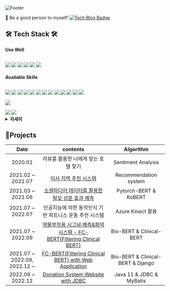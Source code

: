 <!--
- 🔭 I’m currently working on ...
- 🌱 I’m currently learning ...
- 👯 I’m looking to collaborate on ...
- 🤔 I’m looking for help with ...
- 💬 Ask me about ...
- 📫 How to reach me: ...
- 😄 Pronouns: ...
- ⚡ Fun fact: ...
-->

 ![Footer](https://capsule-render.vercel.app/api?type=waving&color=gradient&customColorList=2,3&height=230&section=header&text=ChaeYeon%20Lee&desc=Machine%20Learning%20and%20Development&fontSize=70&fontAlignY=35&descAlignY=50&descAlign=58&style="max-width:100%")
 
  💬 Be a good person to myself! [![Tech Blog Badge](http://img.shields.io/badge/-naver%20blog-lightgreen?style=flat-square&logo=naver&link=https://blog.naver.com/chland23)](https://blog.naver.com/chland23)
  
  ## 🛠️ Tech Stack 🛠️
  <h4> Use Well
  <br><br>
  <p>
  <img src="https://img.shields.io/badge/Python-3766AB?style=flat-square&logo=Python&logoColor=white"/>
  <img src="https://img.shields.io/badge/MySQL-4479A1?style=flat-square&logo=MySQL&Studio&logoColor=white"/>
  <img src="https://img.shields.io/badge/Oracle-4479A1?style=flat-square&logo=Oracle&Studio&logoColor=white"/>
  <img src="https://img.shields.io/badge/R Studio-4479A1?style=flat-square&logo=R Studio&Studio&logoColor=white"/>
  <img src="https://img.shields.io/badge/Django-4479A1?style=flat-square&logo=Django&Studio&logoColor=white"/>
  <img src="https://img.shields.io/badge/Apache Spark-007396?style=flat-square&logo=Apache Spark&logoColor=white"/>
  </p>
  
  <h4> Available Skills
  <br><br>
  <p>
  <img src="https://img.shields.io/badge/Java-007396?style=flat-square&logo=Java&logoColor=white"/>
  <img src="https://img.shields.io/badge/C-A8B9CC?style=flat-square&logo=C&logoColor=white"/>
  <img src="https://img.shields.io/badge/Linux-FCC624?style=flat-square&logo=Linux&logoColor=white"/>
  <img src="https://img.shields.io/badge/Mysql-4479A1?style=flat-square&logo=Mysql&Studio&logoColor=white"/>
  <img src="https://img.shields.io/badge/Mysql-4479A1?style=flat-square&logo=Mysql&Studio&logoColor=white"/>
  <img src="https://img.shields.io/badge/HTML5-E34F26?style=flat-square&logo=HTML5&logoColor=white"/>
  <img src="https://img.shields.io/badge/CSS3-1572B6?style=flat-square&logo=CSS3&logoColor=white"/>
  <img src="https://img.shields.io/badge/JavaScript-F7DF1E?style=flat-square&logo=JavaScript&logoColor=white"/>
  <img src="https://img.shields.io/badge/Mysql-4479A1?style=flat-square&logo=Mysql&Studio&logoColor=white"/>
  <img src="https://img.shields.io/badge/Mysql-4479A1?style=flat-square&logo=Mysql&Studio&logoColor=white"/>
  <img src="https://img.shields.io/badge/Mysql-4479A1?style=flat-square&logo=Mysql&Studio&logoColor=white"/>
  <img src="https://img.shields.io/badge/Mysql-4479A1?style=flat-square&logo=Mysql&Studio&logoColor=white"/>
  <img src="https://img.shields.io/badge/Mysql-4479A1?style=flat-square&logo=Mysql&Studio&logoColor=white"/>
  </p>
   
  <img src="https://img.shields.io/badge/Red Hat-EE0000?style=flat-square&logo=RedHat&logoColor=white"/>
  
  
  
  </p>
  
  <img src="https://img.shields.io/badge/jquery-0769AD?style=flat-square&logo=jquery&Studio&logoColor=white"/>
  
  <img src="https://img.shields.io/badge/Mysql-4479A1?style=flat-square&logo=Mysql&Studio&logoColor=white"/>
  </div>
  
  
  
  <details>
    <summary>자세히</summary>


</details>

## 🌱Projects
| **Date** | **contents** | **Algorithm** |
|:--------:|:--------:|:--------:|
| 2020.01 | 리뷰를 활용한 나에게 맞는 호텔 찾기 | Sentiment Analysis |
| 2021.02 ~ 2021.07 | <a href="https://github.com/LeeChaeY/Recommendation-system-for-moving-areas">이사 지역 추천 시스템</a> | Recommendation system |
| 2021.03 ~ 2021.06 | <a href="https://github.com/LeeChaeY/A-system-to-predict-the-effects-of-hair-loss"/>소셜미디어 데이터를 활용한 탈모 성분 효과 예측</a> | Pytorch-BERT & KoBERT |
| 2021.07 ~ 2022.07 | 인공지능에 의한 동작인식 기반 피트니스 운동 추천 시스템 | Azure Kinect 활용 |
| 2021.07 ~ 2022.09 | <a href="https://github.com/LeeChaeY/Drug-side-effects-signal-identification-system"/>약물부작용 시그널 예측&파악 시스템 - FC-BERT(Filtering Clinical BERT) </a> | Bio-BERT & Clinical-BERT |
| 2021.07 ~ 2022.09, <br> 2022.12 ~ | <a href="https://github.com/LeeChaeY/Filtering-Clinical-BERT-with-Web-Application"/> FC-BERT(Filtering Clinical BERT) with Web Application </a> | Bio-BERT & Clinical-BERT & Django |
| 2022.09 ~ 2022.12 | <a href="https://github.com/LeeChaeY/Donation-System-Website-with-JDBC"/> Donation System Website with JDBC </a> | Java 11 & JDBC & MyBatis |

<!--
![Anurag's GitHub stats](https://github-readme-stats.vercel.app/api?username=LeeChaeY&show_icons=true&theme=merko)
-->
